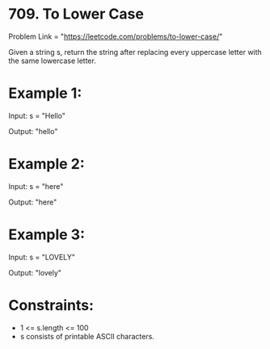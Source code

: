 # 709. To Lower Case

Problem Link = "https://leetcode.com/problems/to-lower-case/"

Given a string s, return the string after replacing every uppercase letter with the same lowercase letter.

# Example 1:

Input: s = "Hello"

Output: "hello"

# Example 2:

Input: s = "here"

Output: "here"

# Example 3:

Input: s = "LOVELY"

Output: "lovely"
 

# Constraints:

- 1 <= s.length <= 100
- s consists of printable ASCII characters.
